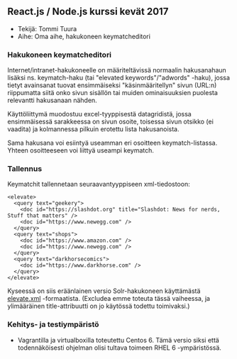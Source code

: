 ## React.js / Node.js kurssi kevät 2017

* Tekijä: Tommi Tuura
* Aihe: Oma aihe, hakukoneen keymatcheditori

### Hakukoneen keymatcheditori

Internet/intranet-hakukoneelle on määriteltävissä normaalin 
hakusanahaun lisäksi ns. keymatch-haku (tai "elevated keywords"/"adwords" -haku), 
jossa tietyt avainsanat tuovat ensimmäiseksi "käsinmääritellyn" sivun (URL:n)
riippumatta siitä onko sivun sisällön tai muiden ominaisuuksien puolesta
relevantti hakusanaan nähden.

Käyttöliittymä muodostuu excel-tyyppisestä datagridistä, jossa ensimmäisessä 
sarakkeessa on sivun osoite, toisessa sivun otsikko (ei vaadita) ja kolmannessa
pilkuin erotettu lista hakusanoista.

Sama hakusana voi esiintyä useamman eri osoitteen keymatch-listassa. Yhteen 
osoitteeseen voi liittyä useampi keymatch. 

### Tallennus

Keymatchit tallennetaan seuraavantyyppiseen xml-tiedostoon:

```
<elevate>
  <query text="geekery">
    <doc id="https://slashdot.org" title="Slashdot: News for nerds, Stuff that matters" />
    <doc id="https://www.newegg.com" />
  </query>
  <query text="shops">
    <doc id="https://www.amazon.com" />
    <doc id="https://www.newegg.com" />
  </query>
  <query text="darkhorsecomics">
    <doc id="https://www.darkhorse.com" />
  </query>
</elevate>
```

Kyseessä on siis eräänlainen versio Solr-hakukoneen käyttämästä 
[elevate.xml](https://cwiki.apache.org/confluence/display/solr/The+Query+Elevation+Component) 
-formaatista. (Excludea emme toteuta tässä vaiheessa, ja ylimääräinen title-attribuutti on jo 
käytössä todettu toimivaksi.)

### Kehitys- ja testiympäristö

* Vagrantilla ja virtualboxilla toteutettu Centos 6. Tämä versio siksi että todennäköisesti
ohjelman olisi tultava toimeen RHEL 6 -ympäristössä.


